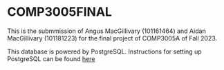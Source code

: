 # COMP3005FINAL

This is the submmission of Angus MacGillivary (101161464) and Aidan MacGillivary (101181223) for the final project of COMP3005A of Fall 2023.

This database is powered by PostgreSQL.  Instructions for setting up PostgreSQL can be found [here](https://www.postgresqltutorial.com/) 
